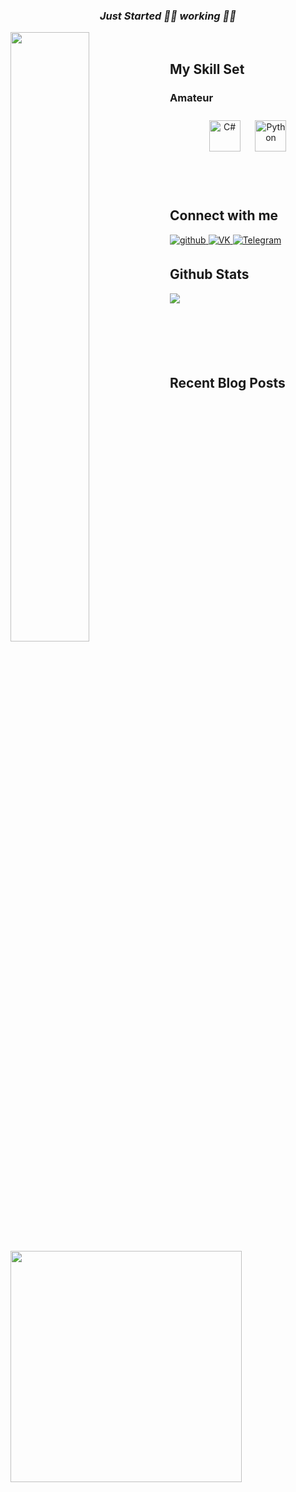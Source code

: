 ### ***<div align="center">Just Started 👨‍💻 working  🚀😓</div>***  
                          

<img src="https://image.myanimelist.net/ui/BQM6jEZ-UJLgGUuvrNkYUK2w0nn13a9f64E7YJiO-ahnubVQLJ-3jHKUQfRg4M8xQJzv_zKWMuiatrcHLOdaaw" align="left" style="width: 50%" />  
  

<br/>  


## My Skill Set  


### Amateur 
<div align="center">  
<a href="https://docs.microsoft.com/en-us/dotnet/csharp/" target="_blank"><img style="margin: 10px" src="https://profilinator.rishav.dev/skills-assets/csharp-original.svg" alt="C#" height="50" /></a>  
<a href="https://www.python.org/" target="_blank"><img style="margin: 10px" src="https://profilinator.rishav.dev/skills-assets/python-original.svg" alt="Python" height="50" /></a>  
</div>  

<br/>  
<br/> 
<br/> 



## Connect with me  
<a href="https://github.com/justkingyt1" target="_blank">
<img src=https://img.shields.io/badge/github-%2324292e.svg?&style=for-the-badge&logo=github&logoColor=white alt=github style="margin-bottom: 5px;" />
<a href="https://vk.com/justkingyt" target="_blank">
<img  src=https://img.shields.io/badge/VK-%2324292e.svg?&style=for-the-badge&logo=VK&logoColor=white alt=VK style="margin-bottom: 5px;" />
<a href="https://t.me/justkingyt" target="_blank">
<img  src=https://img.shields.io/badge/Telegram-%2324292e.svg?&style=for-the-badge&logo=Telegram&logoColor=white alt=Telegram style="margin-bottom: 5px;" />
</a>  
  

<br/>  


## Github Stats  
<img src="https://github-readme-stats.vercel.app/api?username=justkingyt1&show_icons=true&count_private=true&hide_border=true" align="left" />  
<br/> 
<br/> 
<br/> 
<br/> 
<br/> 
<br/>  

## Recent Blog Posts 
<img src="https://64.media.tumblr.com/e71e6bfdd81f94b3770619ac0d803a07/tumblr_ok6mogpGd81vlvf9to1_500.gif" align="left" height="370" width="" />  
